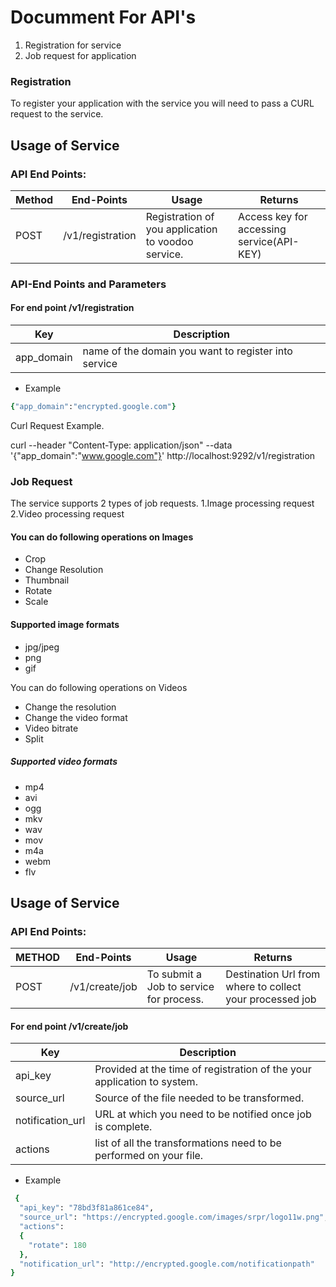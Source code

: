 
Documment For API's
===================

1. Registration for service
2. Job request for application


### Registration

To register your application with the service you will need to pass a CURL request to the service.

Usage of Service
----------------

### API End Points:

| Method | End-Points       | Usage                                              | Returns                                                  |
|--------|------------------|----------------------------------------------------|----------------------------------------------------------|
| POST	 | /v1/registration	| Registration of you application to voodoo service. | Access key for accessing service(API-KEY)                |

### API-End Points and Parameters
#### For end point /v1/registration
|    Key   |Description                                          |
|----------|-----------------------------------------------------|
|app_domain| name of the domain you want to register into service|

* Example

```ruby
{"app_domain":"encrypted.google.com"}
```
Curl Request Example.

curl --header "Content-Type: application/json" --data '{"app_domain":"www.google.com"}' http://localhost:9292/v1/registration

### Job Request

The service supports 2 types of job requests.
1.Image processing request
2.Video processing request

#### You can do following operations on Images
* Crop
* Change Resolution
* Thumbnail
* Rotate
* Scale

#### Supported image formats
* jpg/jpeg
* png
* gif

You can do following operations on Videos
* Change the resolution
* Change the video format
* Video bitrate
* Split

##### Supported video formats
* mp4
* avi
* ogg
* mkv
* wav
* mov
* m4a
* webm
* flv


Usage of Service
----------------

### API End Points:
| METHOD | End-Points       | Usage                                              | Returns                                                  |
|--------|------------------|----------------------------------------------------|----------------------------------------------------------|
| POST	 | /v1/create/job	| To submit a Job to service for process.            | Destination Url from where to collect your processed job |


#### For end point /v1/create/job
|Key             |Description                                                             |
|----------------|------------------------------------------------------------------------|
|api_key         | Provided at the time of registration of the your application to system.|
|source_url      | Source of the file needed to be transformed.                           |
|notification_url| URL at which you need to be notified once job is complete.             |
|actions         | list of all the transformations need to be performed on your file.     |

* Example

```ruby
 {
  "api_key": "78bd3f81a861ce84",
  "source_url": "https://encrypted.google.com/images/srpr/logo11w.png",
  "actions": 
  {
    "rotate": 180
  },
  "notification_url": "http://encrypted.google.com/notificationpath"
}
```

